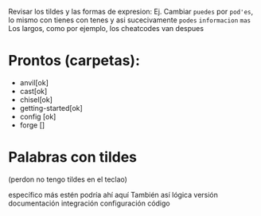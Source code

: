 Revisar los tildes y las formas de expresion:
Ej.
Cambiar `puedes` por `pod'es`, lo mismo con tienes con tenes y asi sucecivamente
`podes`
`informacion`
`mas`
Los largos, como por ejemplo, los cheatcodes van despues

# Prontos (carpetas):
- anvil[ok]
- cast[ok]
- chisel[ok]
- getting-started[ok]
- config [ok]
- forge []


# Palabras con tildes
(perdon no tengo tildes en el teclao)

específico
más
estén
podría
ahí
aquí
También
así
lógica
versión
documentación
integración
configuración
código